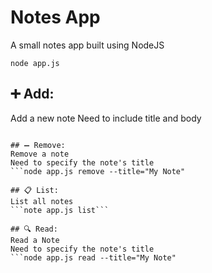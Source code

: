 # Notes App
A small notes app built using NodeJS

```node app.js```

## ➕ Add:
Add a new note
Need to include title and body
```node app.js add --title="My Note" --body="Here is my note...."

## ➖ Remove:
Remove a note
Need to specify the note's title
```node app.js remove --title="My Note"

## 📋 List:
List all notes
```note app.js list```

## 🔍 Read:
Read a Note
Need to specify the note's title
```node app.js read --title="My Note"
